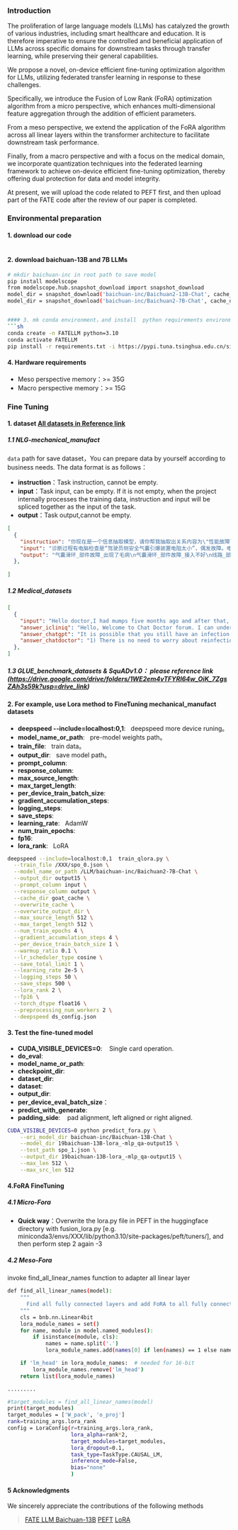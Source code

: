 ### Introduction
The proliferation of large language models (LLMs) has catalyzed the growth of various industries, including smart healthcare and education. It is therefore imperative to ensure the controlled and beneficial application of LLMs across specific domains for downstream tasks through transfer learning, while preserving their general capabilities. 

We propose a novel, on-device efficient fine-tuning optimization algorithm for LLMs, utilizing federated transfer learning in response to these challenges. 

Specifically, we introduce the Fusion of Low Rank (FoRA) optimization algorithm from a micro perspective, which enhances multi-dimensional feature aggregation through the addition of efficient parameters. 

From a meso perspective, we extend the application of the FoRA algorithm across all linear layers within the transformer architecture to facilitate downstream task performance. 

Finally, from a macro perspective and with a focus on the medical domain, we incorporate quantization techniques into the federated learning framework to achieve on-device efficient fine-tuning optimization, thereby offering dual protection for data and model integrity.


At present, we will upload the code related to PEFT first, and then upload part of the FATE code after the review of our paper is completed.


### Environmental preparation
#### 1. download our code
```sh

```

#### 2. download baichuan-13B and 7B LLMs
```sh
# mkdir baichuan-inc in root path to save model 
pip install modelscope
from modelscope.hub.snapshot_download import snapshot_download
model_dir = snapshot_download('baichuan-inc/Baichuan2-13B-Chat', cache_dir='/dt/ft',revision='v1.0.1')
model_dir = snapshot_download('baichuan-inc/Baichuan2-7B-Chat', cache_dir='/dt/ft',revision='v1.0.1')


#### 3. mk conda environment，and install  python requirements environment
```sh
conda create -n FATELLM python=3.10  
conda activate FATELLM
pip install -r requirements.txt -i https://pypi.tuna.tsinghua.edu.cn/simple

```

#### 4. Hardware requirements
- Meso perspective memory：>= 35G
- Macro perspective memory：>= 15G

### Fine Tuning
#### 1. dataset [All datasets in Reference link](https://drive.google.com/drive/folders/1WE2em4vTFYRl64w_OiK_7ZgsZAh3s59k?usp=drive_link)
##### 1.1  NLG-mechanical_manufact
`data` path for save dataset，You can prepare data by yourself according to business needs. The data format is as follows：
- **instruction**：Task instruction, cannot be empty.
- **input**：Task input, can be empty. If it is not empty, when the project internally processes the training data, instruction and input will be spliced together as the input of the task.
- **output**：Task output,cannot be empty.
```json
[
  {
    "instruction": "你现在是一个信息抽取模型，请你帮我抽取出关系内容为\"性能故障\", \"部件故障\", \"组成\"和 \"检测工具\"的相关三元组，三元组内部用\"_\"连接，三元组之间用\\n分割。文本：", 
    "input": "诊断过程有电脑检查是“驾驶员侧安全气囊引爆装置电阻太小”，偶发故障。电脑清完故障车辆行驶100米左右故障再次出现，凭维修经验判断造成安全气囊电阻变化的分两方面，一；电阻太小应该是线路有短路的地方。二；电阻太大应该是线路有开路的地方。现在这个故障因该是线路有短路，拆掉气囊电脑检测故障没有变化。说明安全气囊没有问题，继续拆掉气囊滑环，电脑检查出现“驾驶员侧安全气囊引爆装置电阻太大”问题应该是气囊滑环出现了毛病，因为店内没有新的气囊滑环只能等配件。可是又仔细一想新车不会是气囊滑环有为题是不是接入不好，用万用表测量滑环上的电阻都没有问题，接着用替代法试验。找一个和气囊电阻相似的电阻连接在滑环和转向接线柱上。车辆上和气囊电阻相近的就是大灯上的小插泡，将插泡好后用电脑检查没有故障，仔细观察气囊滑环上两短接片有些短，问题就在这。当两接片接被针脚顶开的时候正常，顶不开时出现故障。因为规定不可对安全气囊上的元件擅自维修和修复，只能更换新的滑环。", 
    "output": "气囊滑环_部件故障_出现了毛病\n气囊滑环_部件故障_接入不好\n线路_部件故障_短路\n驾驶员侧安全气囊引爆装置_部件故障_电阻太小\n驾驶员侧安全气囊引爆装置_部件故障_电阻太大\n气囊滑环上两短接片_部件故障_有些短\n线路_部件故障_开路\n线路_部件故障_短路"
  },
  
]
```
##### 1.2 Medical_datasets
```json
[
  {
    "input": "Hello doctor,I had mumps five months ago and after that, I started to have an infection in my left testes. It was swollen and now it has shrunk to almost half the size of the other one. As I am sexually active, I feel a pain in each of the vas deferens after sex. If I do not have sex for days, they become sensitive. I was treated with Ceftum 500 mg, the first time I had an infection. Now my question is, is there any chance that the infection is still in my body? And, do I need to get examined for it? For the time being, please suggest some precautionary antibiotics for my relief.",
    "answer_icliniq": "Hello, Welcome to Chat Doctor forum. I can understand your concern. You had mumps and this is a viral infection known to cause an inflammation of the testis in some cases. Take care. For more information consult a sexologist online ",
    "answer_chatgpt": "It is possible that you still have an infection in your testes, especially if you have been experiencing pain and sensitivity in your vas deferens. It is recommended that you consult with a doctor or urologist for an examination and further testing to determine if there is an ongoing infection.\n\nAs an AI language model, I cannot prescribe medications or antibiotics. However, taking antibiotics without a doctor's prescription is not recommended. It is important to consult with a healthcare professional for proper diagnosis and treatment.",
    "answer_chatdoctor": "1) There is no need to worry about reinfection as the infection caused by Mumps virus does not persist in the body and is completely cleared up by the immune system.2) The swelling at your scrotum is due to inflammation of epididymis or vas deferens which is a result of mumps infection.3) There is no need to take antibiotics for this problem. You can take anti-inflammatory medicines like Ibuprofen for symptomatic relief.4) Doing cool compresses over the scrotal area will help in reducing the inflammation and pain."
  },
]
```
##### 1.3 GLUE_benchmark_datasets & SquADv1.0： please reference link (https://drive.google.com/drive/folders/1WE2em4vTFYRl64w_OiK_7ZgsZAh3s59k?usp=drive_link)



#### 2. For example, use Lora method to FineTuning mechanical_manufact datasets

- **deepspeed --include=localhost:0,1**: &nbsp;&nbsp;deepspeed more device runing。
- **model_name_or_path**: &nbsp;&nbsp;pre-model weights path。
- **train_file**: &nbsp;&nbsp;train data。
- **output_dir**: &nbsp;&nbsp;save model path。
- **prompt_column**: &nbsp;&nbsp;
- **response_column**: &nbsp;&nbsp;
- **max_source_length**: &nbsp;&nbsp;
- **max_target_length**: &nbsp;&nbsp;
- **per_device_train_batch_size**: &nbsp;&nbsp;
- **gradient_accumulation_steps**: &nbsp;&nbsp;
- **logging_steps**: &nbsp;&nbsp;
- **save_steps**: &nbsp;&nbsp;
- **learning_rate**: &nbsp;&nbsp;AdamW 
- **num_train_epochs**: &nbsp;&nbsp;
- **fp16**: &nbsp;&nbsp;
- **lora_rank**: &nbsp;&nbsp;LoRA 
```sh
deepspeed --include=localhost:0,1  train_qlora.py \
  --train_file /XXX/spo_0.json \
  --model_name_or_path /LLM/baichuan-inc/Baichuan2-7B-Chat \
  --output_dir output15 \
  --prompt_column input \
  --response_column output \
  --cache_dir goat_cache \
  --overwrite_cache \
  --overwrite_output_dir \
  --max_source_length 512 \
  --max_target_length 512 \
  --num_train_epochs 4 \
  --gradient_accumulation_steps 4 \
  --per_device_train_batch_size 1 \
  --warmup_ratio 0.1 \
  --lr_scheduler_type cosine \
  --save_total_limit 1 \
  --learning_rate 2e-5 \
  --logging_steps 50 \
  --save_steps 500 \
  --lora_rank 2 \
  --fp16 \
  --torch_dtype float16 \
  --preprocessing_num_workers 2 \
  --deepspeed ds_config.json

```

#### 3. Test the fine-tuned model
- **CUDA_VISIBLE_DEVICES=0**: &nbsp;&nbsp; Single card operation.
- **do_eval**: &nbsp;&nbsp;
- **model_name_or_path**: &nbsp;&nbsp;
- **checkpoint_dir**: &nbsp;&nbsp;
- **dataset_dir**: &nbsp;&nbsp;
- **dataset**: &nbsp;&nbsp;
- **output_dir**: &nbsp;&nbsp;
- **per_device_eval_batch_size**：&nbsp;&nbsp;
- **predict_with_generate**: &nbsp;&nbsp;
- **padding_side**: &nbsp;&nbsp; pad alignment, left aligned or right aligned.

```sh
CUDA_VISIBLE_DEVICES=0 python predict_fora.py \
    --ori_model_dir baichuan-inc/Baichuan-13B-Chat \
    --model_dir 19baichuan-13B-lora_-mlp_qa-output15 \
    --test_path spo_1.json \
    --output_dir 19baichuan-13B-lora_-mlp_qa-output15 \
    --max_len 512 \
    --max_src_len 512
```

#### 4.FoRA FineTuning
##### 4.1 Micro-Fora
- **Quick way**：Overwrite the lora.py file in PEFT in the huggingface directory with fusion_lora.py [e.g. miniconda3/envs/XXX/lib/python3.10/site-packages/peft/tuners/], 
  and then perform step 2 again -3
##### 4.2 Meso-Fora
invoke find_all_linear_names function to adapter all linear layer
```sh
def find_all_linear_names(model):
    """
      Find all fully connected layers and add FoRA to all fully connected layers
    """
    cls = bnb.nn.Linear4bit
    lora_module_names = set()
    for name, module in model.named_modules():
        if isinstance(module, cls):
            names = name.split('.')
            lora_module_names.add(names[0] if len(names) == 1 else names[-1])

    if 'lm_head' in lora_module_names:  # needed for 16-bit
        lora_module_names.remove('lm_head')
    return list(lora_module_names)

.........

#target_modules = find_all_linear_names(model)
print(target_modules)
target_modules = ['W_pack', 'o_proj']
rank=training_args.lora_rank
config = LoraConfig(r=training_args.lora_rank,
                    lora_alpha=rank*2,
                    target_modules=target_modules,
                    lora_dropout=0.1,
                    task_type=TaskType.CAUSAL_LM,
                    inference_mode=False,
                    bias="none"
                    )
```

#### 5 Acknowledgments
We sincerely appreciate the contributions of the following methods
>[FATE LLM ](https://github.com/FederatedAI/FATE-LLM)
>[Baichuan-13B](https://github.com/baichuan-inc/Baichuan-13B)
>[PEFT](https://github.com/huggingface/peft)
>[LoRA](https://github.com/microsoft/LoRA)
